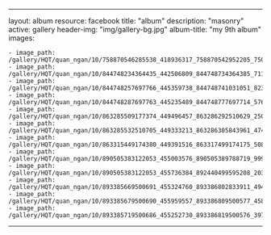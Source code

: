 
---
layout: album
resource: facebook
title: "album"
description: "masonry"
active: gallery
header-img: "img/gallery-bg.jpg"
album-title: "my 9th album"
images:
    
    - image_path: /gallery/HQT/quan_ngan/10/758870546285538_418936317_758870542952205_7507815326113533880_n.jpg
    - image_path: /gallery/HQT/quan_ngan/10/844748234364435_442506809_844748734364385_7114237797395368233_n.jpg
    - image_path: /gallery/HQT/quan_ngan/10/844748257697766_445359738_844748741031051_8237925353175440060_n.jpg
    - image_path: /gallery/HQT/quan_ngan/10/844748287697763_445235489_844748777697714_5760066963726259764_n.jpg
    - image_path: /gallery/HQT/quan_ngan/10/863285509177374_449496457_863286292510629_2505634864979478780_n.jpg
    - image_path: /gallery/HQT/quan_ngan/10/863285532510705_449333213_863286305843961_4749179638309877709_n.jpg
    - image_path: /gallery/HQT/quan_ngan/10/863315449174380_449391516_863317499174175_5087185457949605983_n.jpg
    - image_path: /gallery/HQT/quan_ngan/10/890505383122053_455003576_890505389788719_999997399782475203_n.jpg
    - image_path: /gallery/HQT/quan_ngan/10/890505383122053_455736384_892440499595208_2031872546560711448_n.jpg
    - image_path: /gallery/HQT/quan_ngan/10/893385669500691_455324760_893386802833911_4946101489130519347_n.jpg
    - image_path: /gallery/HQT/quan_ngan/10/893385679500690_455959557_893386809500577_4582435795614450509_n.jpg
    - image_path: /gallery/HQT/quan_ngan/10/893385719500686_455252730_893386819500576_3970912420017507553_n.jpg
---